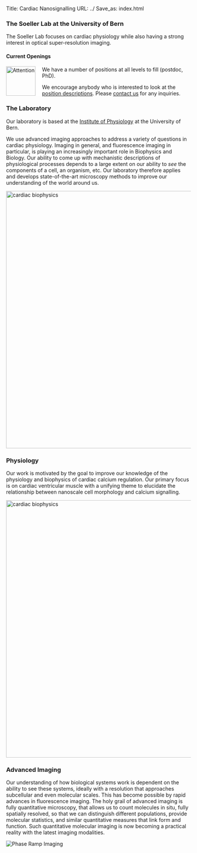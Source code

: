 Title: Cardiac Nanosignalling
URL: ../
Save_as: index.html

### The Soeller Lab at the University of Bern

The Soeller
Lab focuses on cardiac physiology
while also having a strong interest in optical super-resolution imaging.

#### Current Openings

<img style="float:left; border-right:18px solid white" width="80"
src="{filename}/images/logos/Achtung.png" alt="Attention">

We have a number of positions at all levels to fill (postdoc, PhD).

We encourage anybody who is interested to look at the [position descriptions]({filename}/pages/openings.md). Please [contact us](https://physiologie.unibe.ch/~soeller/) for any inquiries.

### The Laboratory

Our laboratory is based at the
[Institute of Physiology](https://physiologie.unibe.ch/)
at the University of Bern.

We use advanced imaging approaches to address a variety of
questions in cardiac physiology. Imaging in general, and fluorescence imaging in particular, is playing an increasingly
important role in Biophysics and Biology. Our ability to come up with mechanistic descriptions of physiological processes depends to a large extent on our ability to _see_ the components of a cell, an
organism, etc. Our laboratory therefore applies and develops state-of-the-art microscopy methods to
improve our understanding of the world around us.

<img width="700" src="{filename}/images/research/TIRF-myocyte700pix.png" alt="cardiac biophysics">

### Physiology

Our work is motivated by the goal to improve our knowledge of the physiology and biophysics of cardiac calcium regulation. Our primary focus is on cardiac ventricular muscle with a unifying theme to elucidate the relationship between nanoscale cell morphology and calcium signalling.

<img width="700" src="{filename}/images/research/myocyte-gallery-red-hot-cyan.png" alt="cardiac biophysics">

### Advanced Imaging

Our understanding of how biological systems work is  dependent on the ability to see these systems, ideally with a resolution that approaches subcellular and even molecular scales. This has become possible by rapid advances in fluorescence imaging. The holy grail of advanced imaging is fully quantitative microscopy, that allows us to count molecules in situ, fully spatially resolved, so that we can distinguish different populations, provide molecular statistics, and similar quantitative measures that link form and function. Such quantitative molecular imaging is now becoming a practical reality with the latest imaging modalities.

<img src="{filename}/images/research/PRILM-PSF-and-Fig-3d.png" alt="Phase Ramp Imaging">
